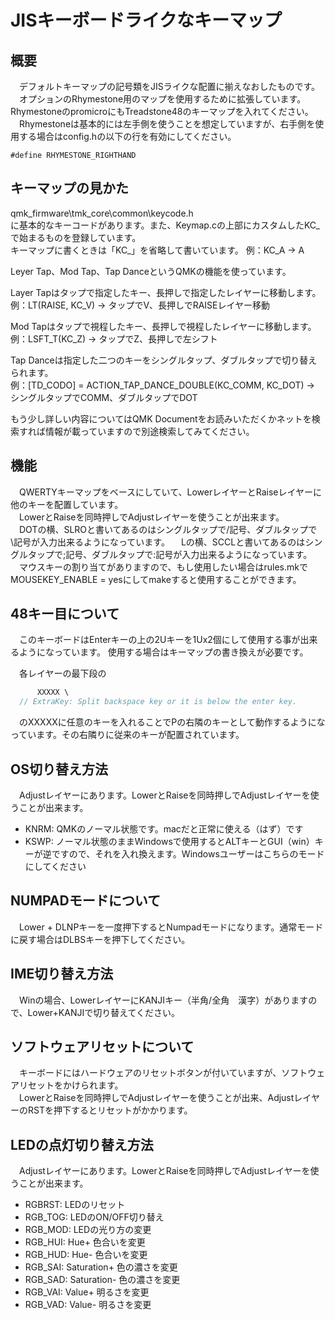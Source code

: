 # JISキーボードライクなキーマップ

## 概要

　デフォルトキーマップの記号類をJISライクな配置に揃えなおしたものです。  
　オプションのRhymestone用のマップを使用するために拡張しています。RhymestoneのpromicroにもTreadstone48のキーマップを入れてください。  
　Rhymestoneは基本的には左手側を使うことを想定していますが、右手側を使用する場合はconfig.hの以下の行を有効にしてください。   

```#define RHYMESTONE_RIGHTHAND```

## キーマップの見かた

qmk_firmware\tmk_core\common\keycode.h  
に基本的なキーコードがあります。また、Keymap.cの上部にカスタムしたKC_で始まるものを登録しています。  
キーマップに書くときは「KC_」を省略して書いています。
例：KC_A → A  

Leyer Tap、Mod Tap、Tap DanceというQMKの機能を使っています。  

Layer Tapはタップで指定したキー、長押しで指定したレイヤーに移動します。  
例：LT(RAISE, KC_V) → タップでV、長押しでRAISEレイヤー移動

Mod Tapはタップで視程したキー、長押しで視程したレイヤーに移動します。  
例：LSFT_T(KC_Z) → タップでZ、長押しで左シフト

Tap Danceは指定した二つのキーをシングルタップ、ダブルタップで切り替えられます。  
例：[TD_CODO] = ACTION_TAP_DANCE_DOUBLE(KC_COMM, KC_DOT) → シングルタップでCOMM、ダブルタップでDOT

もう少し詳しい内容についてはQMK Documentをお読みいただくかネットを検索すれば情報が載っていますので別途検索してみてください。  

## 機能

　QWERTYキーマップをベースにしていて、LowerレイヤーとRaiseレイヤーに他のキーを配置しています。  
　LowerとRaiseを同時押しでAdjustレイヤーを使うことが出来ます。  
　DOTの横、SLROと書いてあるのはシングルタップで/記号、ダブルタップで\記号が入力出来るようになっています。
　Lの横、SCCLと書いてあるのはシングルタップで;記号、ダブルタップで:記号が入力出来るようになっています。
　マウスキーの割り当てがありますので、もし使用したい場合はrules.mkでMOUSEKEY_ENABLE = yesにしてmakeすると使用することができます。  

## 48キー目について

　このキーボードはEnterキーの上の2Uキーを1Ux2個にして使用する事が出来るようになっています。  使用する場合はキーマップの書き換えが必要です。  

　各レイヤーの最下段の

```c
      XXXXX \
  // ExtraKey: Split backspace key or it is below the enter key.
```

　のXXXXXに任意のキーを入れることでPの右隣のキーとして動作するようになっています。その右隣りに従来のキーが配置されています。  

## OS切り替え方法

　Adjustレイヤーにあります。LowerとRaiseを同時押しでAdjustレイヤーを使うことが出来ます。  

- KNRM: QMKのノーマル状態です。macだと正常に使える（はず）です
- KSWP: ノーマル状態のままWindowsで使用するとALTキーとGUI（win）キーが逆ですので、それを入れ換えます。Windowsユーザーはこちらのモードにしてください

## NUMPADモードについて

　Lower + DLNPキーを一度押下するとNumpadモードになります。通常モードに戻す場合はDLBSキーを押下してください。  

## IME切り替え方法

　Winの場合、LowerレイヤーにKANJIキー（半角/全角　漢字）がありますので、Lower+KANJIで切り替えてください。  

## ソフトウェアリセットについて

　キーボードにはハードウェアのリセットボタンが付いていますが、ソフトウェアリセットをかけられます。  
　LowerとRaiseを同時押しでAdjustレイヤーを使うことが出来、AdjustレイヤーのRSTを押下するとリセットがかかります。  

## LEDの点灯切り替え方法

　Adjustレイヤーにあります。LowerとRaiseを同時押しでAdjustレイヤーを使うことが出来ます。  

- RGBRST: LEDのリセット
- RGB_TOG: LEDのON/OFF切り替え
- RGB_MOD: LEDの光り方の変更
- RGB_HUI: Hue+ 色合いを変更
- RGB_HUD: Hue- 色合いを変更
- RGB_SAI: Saturation+ 色の濃さを変更
- RGB_SAD: Saturation- 色の濃さを変更
- RGB_VAI: Value+ 明るさを変更
- RGB_VAD: Value- 明るさを変更

